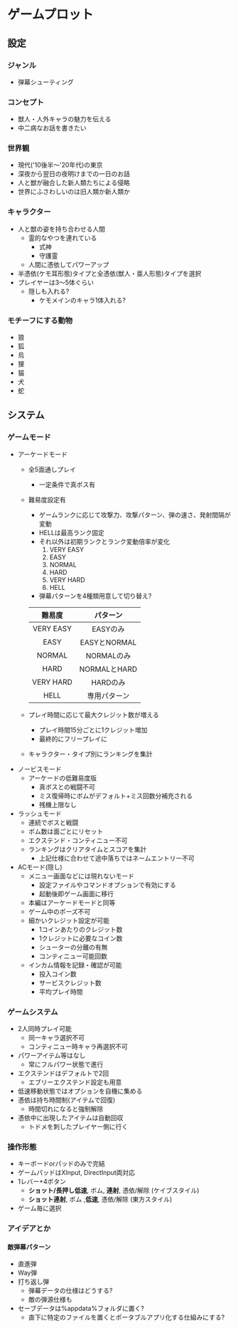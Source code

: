 # ゲームプロット
## 設定
### ジャンル
* 弾幕シューティング
### コンセプト
* 獣人・人外キャラの魅力を伝える
* 中二病なお話を書きたい
### 世界観
* 現代('10後半～'20年代)の東京
* 深夜から翌日の夜明けまでの一日のお話
* 人と獣が融合した新人類たちによる侵略
* 世界にふさわしいのは旧人類か新人類か
### キャラクター
* 人と獣の姿を持ち合わせる人間
	- 霊的なやつを連れている
		- 式神
		- 守護霊
	- 人間に憑依してパワーアップ
* 半憑依(ケモ耳形態)タイプと全憑依(獣人・亜人形態)タイプを選択
* プレイヤーは3～5体ぐらい
	- 隠しも入れる?
		- ケモメインのキャラ1体入れる?
### モチーフにする動物
* 狼
* 狐
* 烏
* 狸
* 猫
* 犬
* 蛇
## システム
### ゲームモード
* アーケードモード
	- 全5面通しプレイ
		- 一定条件で真ボス有
	- 難易度設定有
		- ゲームランクに応じて攻撃力、攻撃パターン、弾の速さ、発射間隔が変動
		- HELLは最高ランク固定
		- それ以外は初期ランクとランク変動倍率が変化
			1. VERY EASY
			1. EASY
			1. NORMAL
			1. HARD
			1. VERY HARD
			1. HELL
		- 弾幕パターンを4種類用意して切り替え?
		
		| 難易度 | パターン |
		| :------------: | :------------: |
		| VERY EASY | EASYのみ |
		| EASY | EASYとNORMAL |
		| NORMAL | NORMALのみ |
		| HARD | NORMALとHARD |
		| VERY HARD | HARDのみ |
		| HELL | 専用パターン |

	- プレイ時間に応じて最大クレジット数が増える
		- プレイ時間15分ごとに1クレジット増加
		- 最終的にフリープレイに
	- キャラクター・タイプ別にランキングを集計
* ノービスモード
	- アーケードの低難易度版
		- 真ボスとの戦闘不可
		- ミス復帰時にボムがデフォルト+ミス回数分補充される
		- 残機上限なし
* ラッシュモード
	- 連続でボスと戦闘
	- ボム数は面ごとにリセット
	- エクステンド・コンティニュー不可
	- ランキングはクリアタイムとスコアを集計
		- 上記仕様に合わせて途中落ちではネームエントリー不可
* ACモード(隠し)
	- メニュー画面などには現れないモード
		- 設定ファイルやコマンドオプションで有効にする
		- 起動後即ゲーム画面に移行
	- 本編はアーケードモードと同等
	- ゲーム中のポーズ不可
	- 細かいクレジット設定が可能
		- 1コインあたりのクレジット数
		- 1クレジットに必要なコイン数
		- シューターの分離の有無
		- コンティニュー可能回数
	- インカム情報を記録・確認が可能
		- 投入コイン数
		- サービスクレジット数
		- 平均プレイ時間
### ゲームシステム
* 2人同時プレイ可能
	- 同一キャラ選択不可
	- コンティニュー時キャラ再選択不可
* パワーアイテム等はなし
	- 常にフルパワー状態で進行
* エクステンドはデフォルトで2回
	- エブリーエクステンド設定も用意
* 低速移動状態ではオプションを自機に集める
* 憑依は持ち時間制(アイテムで回復)
	- 時間切れになると強制解除
* 憑依中に出現したアイテムは自動回収
	- トドメを刺したプレイヤー側に行く
### 操作形態
* キーボードorパッドのみで完結
* ゲームパッドはXInput, DirectInput両対応
* 1レバー+4ボタン
	- **ショット/長押し低速**, ボム, **連射**, 憑依/解除 (ケイブスタイル)
	- **ショット連射**, ボム ,**低速**, 憑依/解除 (東方スタイル)
* ゲーム毎に選択
### アイデアとか
#### 敵弾幕パターン
* 直進弾
* Way弾
* 打ち返し弾
	- 弾幕データの仕様はどうする?
	- 敵の弾源仕様も
* セーブデータは%appdata%フォルダに置く?
	- 直下に特定のファイルを置くとポータブルアプリ化する仕組みにする?